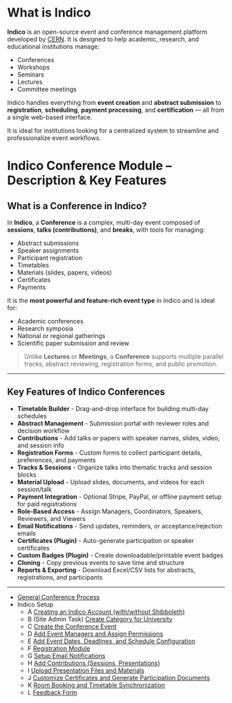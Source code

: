 
#  What is Indico

**Indico** is an open-source event and conference management platform developed by [CERN](https://cern.ch). It is designed to help academic, research, and educational institutions manage:

* Conferences
* Workshops
* Seminars
* Lectures
* Committee meetings

Indico handles everything from **event creation** and **abstract submission** to **registration**, **scheduling**, **payment processing**, and **certification** — all from a single web-based interface.

It is ideal for institutions looking for a centralized system to streamline and professionalize event workflows.

#  Indico Conference Module – Description & Key Features

##  What is a Conference in Indico?

In **Indico**, a **Conference** is a complex, multi-day event composed of **sessions**, **talks (contributions)**, and **breaks**, with tools for managing:

* Abstract submissions
* Speaker assignments
* Participant registration
* Timetables
* Materials (slides, papers, videos)
* Certificates
* Payments

It is the **most powerful and feature-rich event type** in Indico and is ideal for:

* Academic conferences
* Research symposia
* National or regional gatherings
* Scientific paper submission and review

> Unlike **Lectures** or **Meetings**, a **Conference** supports multiple parallel tracks, abstract reviewing, registration forms, and public promotion.
---

##  Key Features of Indico Conferences
 
  * **Timetable Builder**    - Drag-and-drop interface for building multi-day schedules                 
  * **Abstract Management**   - Submission portal with reviewer roles and decision workflow              
  * **Contributions**        - Add talks or papers with speaker names, slides, video, and session info  
  * **Registration Forms**    - Custom forms to collect participant details, preferences, and payments   
  * **Tracks & Sessions**  - Organize talks into thematic tracks and session blocks
  * **Material Upload**  - Upload slides, documents, and videos for each session/talk
  * **Payment Integration**  - Optional Stripe, PayPal, or offline payment setup for paid registrations 
  * **Role-Based Access** - Assign Managers, Coordinators, Speakers, Reviewers, and Viewers          
  * **Email Notifications** - Send updates, reminders, or acceptance/rejection emails                  
  * **Certificates (Plugin)** -  Auto-generate participation or speaker certificates                      
  * **Custom Badges (Plugin)** - Create downloadable/printable event badges                               
  * **Cloning** - Copy previous events to save time and structure                          
  * **Reports & Exporting** - Download Excel/CSV lists for abstracts, registrations, and participants  
---

* [General Conference Process](https://github.com/LEARN-LK/Indico/blob/main/GeneralConferencePlanningProcess.md)
* Indico Setup
  - A [Creating an Indico Account (with/without Shibboleth)](https://github.com/LEARN-LK/Indico/blob/main/create-account%26update-profile.md)
  - B (Site Admin Task) [Create Category for University](https://github.com/LEARN-LK/Indico/blob/main/admin.md)
  - C [Create the Conference Event](https://github.com/LEARN-LK/Indico/blob/main/CreateConferenceEvent.md)
  - D [Add Event Managers and Assign Permissions](https://github.com/LEARN-LK/Indico/blob/main/AddEventManagersAndAssignPermissions.md)
  - E [Add Event Dates, Deadlines, and Schedule Configuration](https://github.com/LEARN-LK/Indico/blob/main/AddEventDeadlinesandScheduleConfiguration.md)
  - F [Registration Module](https://github.com/LEARN-LK/Indico/blob/main/registration-Module.md)
  - G [Setup Email Notifications](https://github.com/LEARN-LK/Indico/blob/main/Email-Notifications.md)
  - H [Add Contributions (Sessions, Presentations)](https://github.com/LEARN-LK/Indico/blob/main/AddContributions.md)
  - I [Upload Presentation Files and Materials](https://github.com/LEARN-LK/Indico/blob/main/Upload-Presentation.md)
  - J [Customize Certificates and Generate Participation Documents](https://github.com/LEARN-LK/Indico/blob/main/certificate.md)
  - K [Room Booking and Timetable Synchronization](https://github.com/LEARN-LK/Indico/edit/main/room-booking.md)
  - L [Feedback Form](https://github.com/LEARN-LK/Indico/blob/main/feedback.md)
  <!-- - [How to Create and Manage a Conference in Indico](https://github.com/LEARN-LK/Indico/blob/main/Create%26Manage-Conference.md) -->



